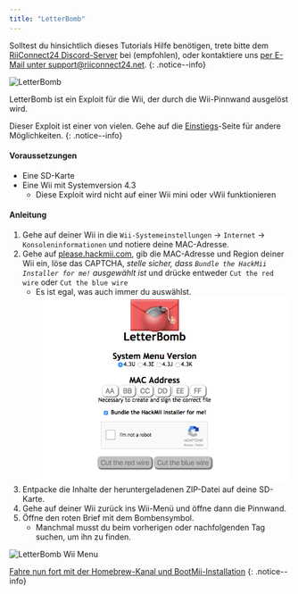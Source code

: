 ```yaml
---
title: "LetterBomb"
---
```


Solltest du hinsichtlich dieses Tutorials Hilfe benötigen, trete bitte dem [RiiConnect24 Discord-Server](https://discord.gg/b4Y7jfD) bei (empfohlen), oder kontaktiere uns [per E-Mail unter support@riiconnect24.net](mailto:support@riiconnect24.net).
{: .notice--info}

![LetterBomb](/images/letterbomb.png)

LetterBomb ist ein Exploit für die Wii, der durch die Wii-Pinnwand ausgelöst wird.

Dieser Exploit ist einer von vielen. Gehe auf die [Einstiegs](/get-started)-Seite für andere Möglichkeiten.
{: .notice--info}

#### Voraussetzungen
- Eine SD-Karte
- Eine Wii mit Systemversion 4.3
   - Diese Exploit wird nicht auf einer Wii mini oder vWii funktionieren

#### Anleitung

1. Gehe auf deiner Wii in die `Wii-Systemeinstellungen` -> `Internet` -> `Konsoleninformationen` und notiere deine MAC-Adresse.
2. Gehe auf [please.hackmii.com](https://please.hackmii.com), gib die MAC-Adresse und Region deiner Wii ein, löse das CAPTCHA, *stelle sicher, dass `Bundle the HackMii Installer for me!` ausgewählt ist* und drücke entweder `Cut the red wire` oder `Cut the blue wire`
   - Es ist egal, was auch immer du auswählst. ![HackMii Screen](/images/Wii/LetterBomb-PC.png)
3. Entpacke die Inhalte der heruntergeladenen ZIP-Datei auf deine SD-Karte.
4. Gehe auf deiner Wii zurück ins Wii-Menü und öffne dann die Pinnwand.
5. Öffne den roten Brief mit dem Bombensymbol.
   - Manchmal musst du beim vorherigen oder nachfolgenden Tag suchen, um ihn zu finden.

![LetterBomb Wii Menu](/images/Wii/LetterBomb-Wii.png)

[Fahre nun fort mit der Homebrew-Kanal und BootMii-Installation](hbc)
{: .notice--info}
